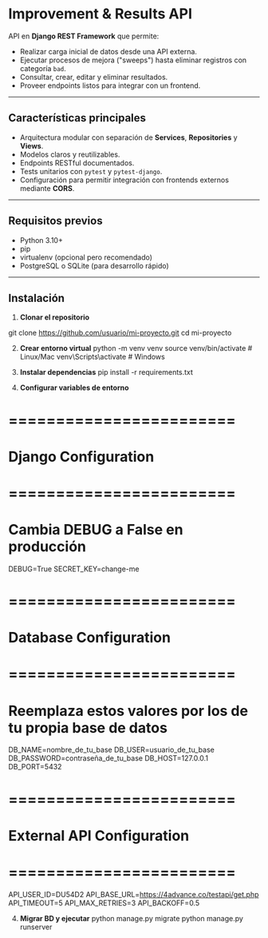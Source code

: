 # **Improvement & Results API**

API en **Django REST Framework** que permite:
- Realizar carga inicial de datos desde una API externa.
- Ejecutar procesos de mejora ("sweeps") hasta eliminar registros con categoría `bad`.
- Consultar, crear, editar y eliminar resultados.
- Proveer endpoints listos para integrar con un frontend.

---

## **Características principales**
- Arquitectura modular con separación de **Services**, **Repositories** y **Views**.
- Modelos claros y reutilizables.
- Endpoints RESTful documentados.
- Tests unitarios con `pytest` y `pytest-django`.
- Configuración para permitir integración con frontends externos mediante **CORS**.

---

## **Requisitos previos**
- Python 3.10+
- pip
- virtualenv (opcional pero recomendado)
- PostgreSQL o SQLite (para desarrollo rápido)

---

## **Instalación**
1. **Clonar el repositorio**

git clone https://github.com/usuario/mi-proyecto.git
cd mi-proyecto
  
2. **Crear entorno virtual**
python -m venv venv
source venv/bin/activate  # Linux/Mac
venv\Scripts\activate     # Windows

3. **Instalar dependencias**
pip install -r requirements.txt


4. **Configurar variables de entorno**
# ========================
# Django Configuration
# ========================
# Cambia DEBUG a False en producción
DEBUG=True
SECRET_KEY=change-me

# ========================
# Database Configuration
# ========================
# Reemplaza estos valores por los de tu propia base de datos
DB_NAME=nombre_de_tu_base
DB_USER=usuario_de_tu_base
DB_PASSWORD=contraseña_de_tu_base
DB_HOST=127.0.0.1
DB_PORT=5432

# ========================
# External API Configuration
# ========================
API_USER_ID=DU54D2
API_BASE_URL=https://4advance.co/testapi/get.php
API_TIMEOUT=5
API_MAX_RETRIES=3
API_BACKOFF=0.5


4. **Migrar BD y ejecutar**
python manage.py migrate
python manage.py runserver



